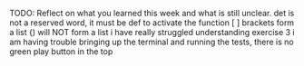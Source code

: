 TODO: Reflect on what you learned this week and what is still unclear.
det is not a reserved word, it must be def to activate the function 
[ ] brackets form a list {) will NOT form a list 
i have really struggled understanding exercise 3 
i am having trouble bringing up the terminal and running the tests, there is no green play button in the top 
